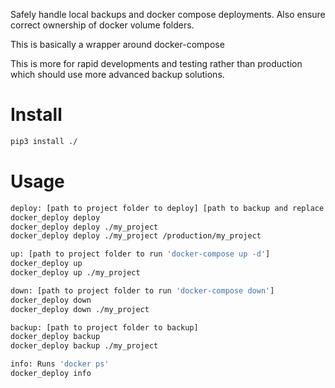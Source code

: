 Safely handle local backups and docker compose deployments.
Also ensure correct ownership of docker volume folders.

This is basically a wrapper around docker-compose

This is more for rapid developments and testing rather than production which should use more advanced backup solutions.

# Install

``` bash
pip3 install ./
```

# Usage
``` bash
deploy: [path to project folder to deploy] [path to backup and replace before deploying]
docker_deploy deploy
docker_deploy deploy ./my_project
docker_deploy deploy ./my_project /production/my_project

up: [path to project folder to run 'docker-compose up -d']
docker_deploy up
docker_deploy up ./my_project

down: [path to project folder to run 'docker-compose down']
docker_deploy down
docker_deploy down ./my_project

backup: [path to project folder to backup]
docker_deploy backup
docker_deploy backup ./my_project

info: Runs 'docker ps'
docker_deploy info
```
